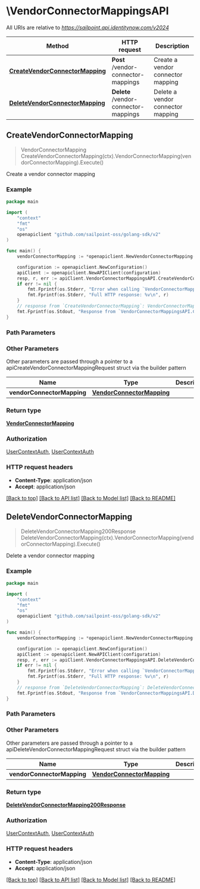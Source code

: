 # \VendorConnectorMappingsAPI

All URIs are relative to *https://sailpoint.api.identitynow.com/v2024*

Method | HTTP request | Description
------------- | ------------- | -------------
[**CreateVendorConnectorMapping**](VendorConnectorMappingsAPI.md#CreateVendorConnectorMapping) | **Post** /vendor-connector-mappings | Create a vendor connector mapping
[**DeleteVendorConnectorMapping**](VendorConnectorMappingsAPI.md#DeleteVendorConnectorMapping) | **Delete** /vendor-connector-mappings | Delete a vendor connector mapping



## CreateVendorConnectorMapping

> VendorConnectorMapping CreateVendorConnectorMapping(ctx).VendorConnectorMapping(vendorConnectorMapping).Execute()

Create a vendor connector mapping



### Example

```go
package main

import (
    "context"
    "fmt"
    "os"
    openapiclient "github.com/sailpoint-oss/golang-sdk/v2"
)

func main() {
    vendorConnectorMapping := *openapiclient.NewVendorConnectorMapping() // VendorConnectorMapping | 

    configuration := openapiclient.NewConfiguration()
    apiClient := openapiclient.NewAPIClient(configuration)
    resp, r, err := apiClient.VendorConnectorMappingsAPI.CreateVendorConnectorMapping(context.Background()).VendorConnectorMapping(vendorConnectorMapping).Execute()
    if err != nil {
        fmt.Fprintf(os.Stderr, "Error when calling `VendorConnectorMappingsAPI.CreateVendorConnectorMapping``: %v\n", err)
        fmt.Fprintf(os.Stderr, "Full HTTP response: %v\n", r)
    }
    // response from `CreateVendorConnectorMapping`: VendorConnectorMapping
    fmt.Fprintf(os.Stdout, "Response from `VendorConnectorMappingsAPI.CreateVendorConnectorMapping`: %v\n", resp)
}
```

### Path Parameters



### Other Parameters

Other parameters are passed through a pointer to a apiCreateVendorConnectorMappingRequest struct via the builder pattern


Name | Type | Description  | Notes
------------- | ------------- | ------------- | -------------
 **vendorConnectorMapping** | [**VendorConnectorMapping**](VendorConnectorMapping.md) |  | 

### Return type

[**VendorConnectorMapping**](VendorConnectorMapping.md)

### Authorization

[UserContextAuth](../README.md#UserContextAuth), [UserContextAuth](../README.md#UserContextAuth)

### HTTP request headers

- **Content-Type**: application/json
- **Accept**: application/json

[[Back to top]](#) [[Back to API list]](../README.md#documentation-for-api-endpoints)
[[Back to Model list]](../README.md#documentation-for-models)
[[Back to README]](../README.md)


## DeleteVendorConnectorMapping

> DeleteVendorConnectorMapping200Response DeleteVendorConnectorMapping(ctx).VendorConnectorMapping(vendorConnectorMapping).Execute()

Delete a vendor connector mapping



### Example

```go
package main

import (
    "context"
    "fmt"
    "os"
    openapiclient "github.com/sailpoint-oss/golang-sdk/v2"
)

func main() {
    vendorConnectorMapping := *openapiclient.NewVendorConnectorMapping() // VendorConnectorMapping | 

    configuration := openapiclient.NewConfiguration()
    apiClient := openapiclient.NewAPIClient(configuration)
    resp, r, err := apiClient.VendorConnectorMappingsAPI.DeleteVendorConnectorMapping(context.Background()).VendorConnectorMapping(vendorConnectorMapping).Execute()
    if err != nil {
        fmt.Fprintf(os.Stderr, "Error when calling `VendorConnectorMappingsAPI.DeleteVendorConnectorMapping``: %v\n", err)
        fmt.Fprintf(os.Stderr, "Full HTTP response: %v\n", r)
    }
    // response from `DeleteVendorConnectorMapping`: DeleteVendorConnectorMapping200Response
    fmt.Fprintf(os.Stdout, "Response from `VendorConnectorMappingsAPI.DeleteVendorConnectorMapping`: %v\n", resp)
}
```

### Path Parameters



### Other Parameters

Other parameters are passed through a pointer to a apiDeleteVendorConnectorMappingRequest struct via the builder pattern


Name | Type | Description  | Notes
------------- | ------------- | ------------- | -------------
 **vendorConnectorMapping** | [**VendorConnectorMapping**](VendorConnectorMapping.md) |  | 

### Return type

[**DeleteVendorConnectorMapping200Response**](DeleteVendorConnectorMapping200Response.md)

### Authorization

[UserContextAuth](../README.md#UserContextAuth), [UserContextAuth](../README.md#UserContextAuth)

### HTTP request headers

- **Content-Type**: application/json
- **Accept**: application/json

[[Back to top]](#) [[Back to API list]](../README.md#documentation-for-api-endpoints)
[[Back to Model list]](../README.md#documentation-for-models)
[[Back to README]](../README.md)

